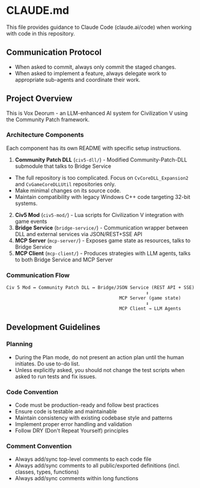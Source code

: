 # CLAUDE.md

This file provides guidance to Claude Code (claude.ai/code) when working with code in this repository.

## Communication Protocol
- When asked to commit, always only commit the staged changes.
- When asked to implement a feature, always delegate work to appropriate sub-agents and coordinate their work. 

## Project Overview
This is Vox Deorum - an LLM-enhanced AI system for Civilization V using the Community Patch framework.

### Architecture Components
Each component has its own README with specific setup instructions.

1. **Community Patch DLL** (`civ5-dll/`) - Modified Community-Patch-DLL submodule that talks to Bridge Service
- The full repository is too complicated. Focus on `CvCoreDLL_Expansion2` and `CvGameCoreDLLUtil` repositories only.
- Make minimal changes on its source code.
- Maintain compatibility with legacy Windows C++ code targeting 32-bit systems. 
2. **Civ5 Mod** (`civ5-mod/`) - Lua scripts for Civilization V integration with game events
3. **Bridge Service** (`bridge-service/`) - Communication wrapper between DLL and external services via JSON/REST+SSE API
4. **MCP Server** (`mcp-server/`) - Exposes game state as resources, talks to Bridge Service
5. **MCP Client** (`mcp-client/`) - Produces strategies with LLM agents, talks to both Bridge Service and MCP Server

### Communication Flow
```
Civ 5 Mod ↔ Community Patch DLL ↔ Bridge/JSON Service (REST API + SSE)
                                                    ↕
                                          MCP Server (game state)
                                                    ↕  
                                          MCP Client → LLM Agents
```

## Development Guidelines
### Planning
- During the Plan mode, do not present an action plan until the human initiates. Do use to-do list.
- Unless explicitly asked, you should not change the test scripts when asked to run tests and fix issues.

### Code Convention
- Code must be production-ready and follow best practices
- Ensure code is testable and maintainable
- Maintain consistency with existing codebase style and patterns
- Implement proper error handling and validation
- Follow DRY (Don't Repeat Yourself) principles

### Comment Convention
- Always add/sync top-level comments to each code file
- Always add/sync comments to all public/exported definitions (incl. classes, types, functions)
- Always add/sync comments within long functions